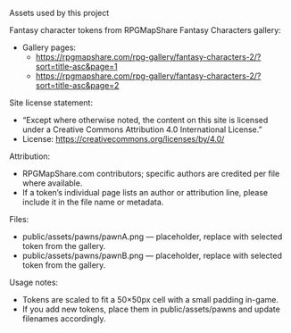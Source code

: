Assets used by this project

Fantasy character tokens from RPGMapShare Fantasy Characters gallery:
- Gallery pages:
  - https://rpgmapshare.com/rpg-gallery/fantasy-characters-2/?sort=title-asc&page=1
  - https://rpgmapshare.com/rpg-gallery/fantasy-characters-2/?sort=title-asc&page=2

Site license statement:
- “Except where otherwise noted, the content on this site is licensed under a Creative Commons Attribution 4.0 International License.”
- License: https://creativecommons.org/licenses/by/4.0/

Attribution:
- RPGMapShare.com contributors; specific authors are credited per file where available.
- If a token’s individual page lists an author or attribution line, please include it in the file name or metadata.

Files:
- public/assets/pawns/pawnA.png — placeholder, replace with selected token from the gallery.
- public/assets/pawns/pawnB.png — placeholder, replace with selected token from the gallery.

Usage notes:
- Tokens are scaled to fit a 50×50px cell with a small padding in-game.
- If you add new tokens, place them in public/assets/pawns and update filenames accordingly.
